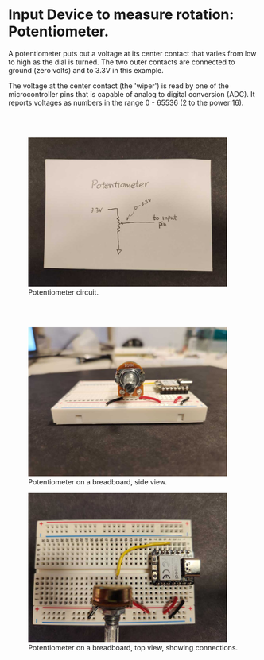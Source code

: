 # Input Device to measure rotation:  Potentiometer.

A potentiometer puts out a voltage at its center contact that varies from low to high as the dial is turned.  The two outer contacts are connected to ground (zero volts) and to 3.3V in this example.

The voltage at the center contact (the 'wiper') is read by one of the microcontroller pins that is capable of analog to digital conversion (ADC).  It reports voltages as numbers in the range 0 - 65536 (2 to the power 16).


<br><br>


<figure>
  <img src="./images/pot_circuit.jpg" width="400" alt="my alt text"/>
  <figcaption>Potentiometer circuit.</figcaption>
</figure>

<br><br>

<figure>
  <img src="./images/pot_side_pic.jpg" width="400" alt="my alt text"/>
  <figcaption>Potentiometer on a breadboard, side view.</figcaption>
</figure>

<figure>
  <img src="./images/pot_top_pic.jpg" width="400" alt="my alt text"/>
  <figcaption>Potentiometer on a breadboard, top view, showing connections.</figcaption>
</figure>


